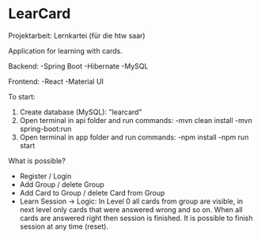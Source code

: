 # LearCard
Projektarbeit: Lernkartei (für die htw saar)

Application for learning with cards.

Backend:
-Spring Boot
-Hibernate
-MySQL

Frontend:
-React
-Material UI

To start:
1. Create database (MySQL): "learcard"
2. Open terminal in api folder and run commands: 
-mvn clean install
-mvn spring-boot:run
3. Open terminal in app folder and run commands:
-npm install
-npm run start


What is possible?
- Register / Login
- Add Group / delete Group
- Add Card to Group / delete Card from Group
- Learn Session -> 
Logic: In Level 0 all cards from group are visible, in next level only cards that were answered wrong and so on.
When all cards are answered right then session is finished. It is possible to finish session at any time (reset).
